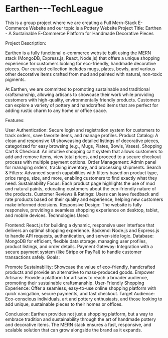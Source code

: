 # Earthen---TechLeague
This is a group project where we are creating a Full Mern-Stack E-Commerce Website and our topic is a Pottery Website
Project Title: Earthen - A Sustainable E-Commerce Platform for Handmade Decorative Pieces

Project Description:

Earthen is a fully functional e-commerce website built using the MERN stack (MongoDB, Express.js, React, Node.js) that offers a unique shopping experience for customers looking for eco-friendly, handmade decorative pieces. Our curated collection includes mugs, plates, bowls, and various other decorative items crafted from mud and painted with natural, non-toxic pigments.

At Earthen, we are committed to promoting sustainable and traditional craftsmanship, allowing artisans to showcase their work while providing customers with high-quality, environmentally friendly products. Customers can explore a variety of pottery and handcrafted items that are perfect for adding rustic charm to any home or office space.

Features:

User Authentication: Secure login and registration system for customers to track orders, save favorite items, and manage profiles.
Product Catalog: A clean and responsive UI showcasing detailed listings of decorative pieces, categorized for easy browsing (e.g., Mugs, Plates, Bowls, Vases).
Shopping Cart & Checkout: An intuitive shopping cart system that allows customers to add and remove items, view total prices, and proceed to a secure checkout process with multiple payment options.
Order Management: Admin panel for managing orders, tracking inventory, and processing shipments.
Search & Filters: Advanced search capabilities with filters based on product type, price range, size, and more, enabling customers to find exactly what they need.
Sustainability Focus: Each product page highlights the use of mud and natural paints, educating customers about the eco-friendly nature of the products.
Customer Reviews & Ratings: Users can leave feedback and rate products based on their quality and experience, helping new customers make informed decisions.
Responsive Design: The website is fully responsive, providing a seamless shopping experience on desktop, tablet, and mobile devices.
Technologies Used:

Frontend: React.js for building a dynamic, responsive user interface that delivers an optimal shopping experience.
Backend: Node.js and Express.js to handle API requests, authentication, and server-side logic.
Database: MongoDB for efficient, flexible data storage, managing user profiles, product listings, and order details.
Payment Gateway: Integration with a secure payment system (like Stripe or PayPal) to handle customer transactions safely.
Goals:

Promote Sustainability: Showcase the value of eco-friendly, handcrafted products and provide an alternative to mass-produced goods.
Empower Artisans: Provide a platform for artisans to reach a broader audience, promoting their sustainable craftsmanship.
User-Friendly Shopping Experience: Offer a seamless, easy-to-use online shopping platform with quick navigation, secure payments, and fast checkout.
Target Audience: Eco-conscious individuals, art and pottery enthusiasts, and those looking to add unique, sustainable pieces to their homes or offices.

Conclusion: Earthen provides not just a shopping platform, but a way to embrace tradition and sustainability through the art of handmade pottery and decorative items. The MERN stack ensures a fast, responsive, and scalable solution that can grow alongside the brand as it expands.

